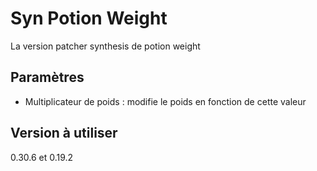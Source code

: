 # Syn Potion Weight
La version patcher synthesis de potion weight

## Paramètres
- Multiplicateur de poids : modifie le poids en fonction de cette valeur

## Version à utiliser
0.30.6 et 0.19.2
